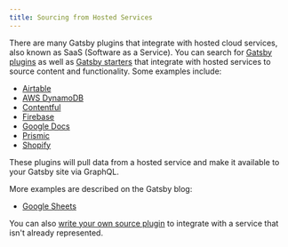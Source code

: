 ```yaml
---
title: Sourcing from Hosted Services
---
```


There are many Gatsby plugins that integrate with hosted cloud services, also known as SaaS (Software as a Service). You can search for [Gatsby plugins](/plugins/) as well as [Gatsby starters](/starters/) that integrate with hosted services to source content and functionality. Some examples include:

- [Airtable](/plugins/gatsby-source-airtable)
- [AWS DynamoDB](/plugins/gatsby-source-dynamodb)
- [Contentful](/plugins/gatsby-source-contentful/)
- [Firebase](/plugins/gatsby-source-firebase)
- [Google Docs](/plugins/gatsby-source-google-docs)
- [Prismic](/plugins/gatsby-source-prismic-graphql)
- [Shopify](/plugins/gatsby-source-shopify)

These plugins will pull data from a hosted service and make it available to your Gatsby site via GraphQL.

More examples are described on the Gatsby blog:

- [Google Sheets](/blog/2019-07-23-google-sheets-gatsby-acroyoga-video-explorer/)

You can also [write your own source plugin](/docs/how-to/plugins-and-themes/creating-a-source-plugin/) to integrate with a service that isn't already represented.
